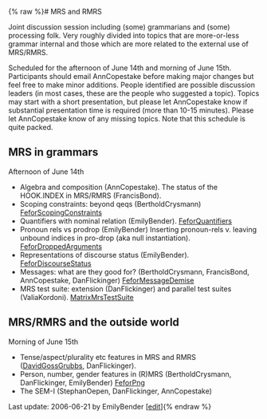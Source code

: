 {% raw %}# MRS and RMRS

Joint discussion session including (some) grammarians and (some)
processing folk. Very roughly divided into topics that are more-or-less
grammar internal and those which are more related to the external use of
MRS/RMRS.

Scheduled for the afternoon of June 14th and morning of June 15th.
Participants should email AnnCopestake before making
major changes but feel free to make minor additions. People identified
are possible discussion leaders (in most cases, these are the people who
suggested a topic). Topics may start with a short presentation, but
please let AnnCopestake know if substantial presentation
time is required (more than 10-15 minutes). Please let
AnnCopestake know of any missing topics. Note that this
schedule is quite packed.

## MRS in grammars

Afternoon of June 14th

- Algebra and composition (AnnCopestake). The status
of the HOOK.INDEX in MRS/RMRS (FrancisBond).
- Scoping constraints: beyond qeqs
(BertholdCrysmann)
[FeforScopingConstraints](https://blog.inductorsoftware.com/docsproto/summits/FeforScopingConstraints)
- Quantifiers with nominal relation (EmilyBender).
[FeforQuantifiers](https://blog.inductorsoftware.com/docsproto/summits/FeforQuantifiers)
- Pronoun rels vs prodrop (EmilyBender) Inserting
pronoun-rels v. leaving unbound indices in pro-drop (aka null
instantiation). [FeforDroppedArguments](https://blog.inductorsoftware.com/docsproto/summits/FeforDroppedArguments)
- Representations of discourse status (EmilyBender).
[FeforDiscourseStatus](https://blog.inductorsoftware.com/docsproto/summits/FeforDiscourseStatus)
- Messages: what are they good for?
(BertholdCrysmann, FrancisBond,
AnnCopestake, DanFlickinger)
[FeforMessageDemise](https://blog.inductorsoftware.com/docsproto/summits/FeforMessageDemise)
- MRS test suite: extension (DanFlickinger) and
parallel test suites (ValiaKordoni).
[MatrixMrsTestSuite](https://blog.inductorsoftware.com/docsproto/matrix/MatrixMrsTestSuite)

## MRS/RMRS and the outside world

Morning of June 15th

- Tense/aspect/plurality etc features in MRS and RMRS
([DavidGossGrubbs](/DavidGossGrubbs),
DanFlickinger).
- Person, number, gender features in (R)MRS
(BertholdCrysmann,
DanFlickinger, EmilyBender)
[FeforPng](https://blog.inductorsoftware.com/docsproto/summits/FeforPng)
- The SEM-I (StephanOepen,
DanFlickinger, AnnCopestake)

Last update: 2006-06-21 by EmilyBender [[edit](https://github.com/delph-in/docs/wiki/FeforRmrs/_edit)]{% endraw %}